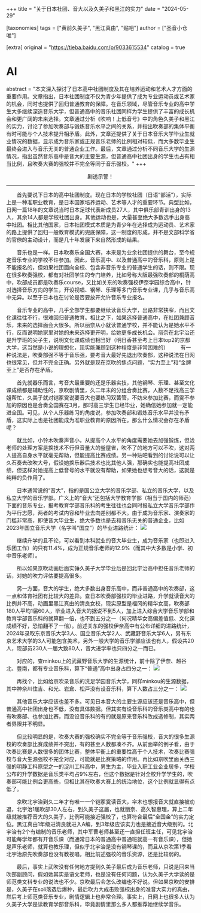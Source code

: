 +++
title = "关于日本社团、音大以及久美子和黑江的实力"
date = "2024-05-29"

[taxonomies]
tags = ["黄前久美子", "黑江真由", "贴吧"]
author = ["圣音小仓唯"]

[extra]
original = "https://tieba.baidu.com/p/9033615534"
catalog = true
# AI 
abstract = "本文深入探讨了日本高中社团制度及其在培养运动和艺术人才方面的重要作用。文章指出，日本社团制度不仅为青少年提供了成为专业运动员或艺术家的机会，同时也提供了回归普通教育的保障。在音乐领域，尽管音乐专业的高中学生大多继续深造音乐大学，但普通高中的音乐社团同样为学生提供了丰富的成长机会和更广阔的未来选择。文章通过分析《吹响！上低音号》中的角色久美子和黑江的实力，讨论了参加吹奏部与锻炼音乐水平之间的关系，并指出吹奏部的集体平衡有时可能与个人技术提升相矛盾。此外，文章还提供了关于日本音乐大学毕业生就业情况的数据，显示成为音乐家或正规音乐老师的比例相对较低，而大多数毕业生最终会进入与音乐无关的普通企业工作。最后，文章通过分析不同音乐大学的生源情况，指出虽然音乐高中是音大的主要生源，但普通高中社团出身的学生也占有相当比例，且吹奏大赛的强校并不完全等同于音乐强校。"
+++

<center>剧透示警！</center>

* * *

&emsp;&emsp;首先要说下日本的高中社团制度。现在日本的学校社团（日语“部活”），实际上是一种准职业教育，是日本国家培养运动、艺术等人才的重要环节。典型比如，日网一篇18年的文章说当时日本足球代表新成员27人，其中俱乐部青训出身的13人，其余14人都是学校社团出身。其他运动也是，大量甚至绝大多数选手出身高中社团。相比其他国家，日本社团模式本质是为青少年在选择成为运动员、艺术家的路上提供了回归一般教育模式的兜底保障，这一制度的形成，并不是文部科学省的官僚的主动设计，而是几十年发展下来自然形成的结果。

&emsp;&emsp;音乐也是一样。日本吹奏乐全国大赛，本来是为业余社团提供的舞台，至今规定音乐专业的学校不许参加。因此，音乐高中、以及普通高中的音乐科，原则上是不能报名的，但如果社团面向全校、包含非音乐专业的普通学生的话，则不限。现在很多吹奏强校，都有对社团学生的专门培养，比如号称大阪最强吹奏部的桐荫高中，吹部成员都是吹奏乐course，又比如关东的吹奏强校伊奈学园综合高中，针对选择音乐方向的学生，开设视唱、钢琴、乐理等多门音乐专业课，几乎与音乐高中无异。以至于日本也在讨论是否要放开允许音乐专业报名。

&emsp;&emsp;音乐专业的高中，几乎全部学生都要继续读音乐大学，出路非常狭窄，而且文化课往往不行，很难回归普通教育。相比之下，如果选择普通高中，在社团兼顾音乐，未来的选择面会大很多。所以丽奈从小就读普通学校，并不能认为是她水平不行，反而说明她家里对她的未来选择更开明，给她更多成长机会。丽奈在北宇治还是升学班的尖子生，说明文化课成绩也相当好（明日香甚至考上日本top2的京都大学，这当然是小说的理想化，现实能兼顾到这种程度是非常困难的）
&emsp;&emsp;有一种说法是，吹奏部强不等于音乐强，要考音大最好先退出吹奏部，这种说法在日网也很常见，但并不完全正确。另外就是现在京吹的焦点问题，“实力至上”和“金牌至上”是否存在矛盾。

&emsp;&emsp;首先就器乐而言，考音大最重要的还是乐器实技，其他钢琴、乐理、甚至文化课成绩都是辅助性的，京吹剧情里，久二年末的分组合奏比赛，人数不足找高三学姐帮忙，久美子就对铠冢霙说要音大也要练习双簧管，不妨来参加比赛，而霙不参加的原因也是合奏全国赛在3月，那时高三学生已经毕业，她确信她参加就一定能进全国。可见，从个人乐器练习的角度说，参加吹奏部和锻炼音乐水平并没有矛盾，这实际上也是社团能成为准职业教育的原因所在。那么什么情况会存在矛盾呢？

&emsp;&emsp;就比如，小铃木吹奏声音小，从提高个人水平的角度需要她去加强锻炼，但泷老师的处理方案是换技术不行但音量大的釜屋雀，吹不了的地方可以不吹，这对两人提高自身水平就毫无帮助，但能提高比赛成绩。另一种贴吧看到的讨论说可以让久石奏去改吹大号，假设她换乐器后技术也比其他人强，那确实也能提高社团成绩，但这样对她提高上低音号的水平就没有帮助，如果她也想考音大的话，这就是纯粹的负作用了。

&emsp;&emsp;日本通常说的“音大”，指的是国公立大学的音乐学部、私立的音乐大学，以及私立大学的音乐学部。广义上的“音大”还包括大学教育学部（相当于国内的师范）下面的音乐专业，报考教育学部音乐科的考生往往也会同时报私立大学音乐学部作为平行志愿，两者的考试内容和毕业去向差别都不大。由于成为音乐家、演奏家的门槛非常高，即使音大毕业生，绝大多数也是去和音乐无关的普通企业，比如2023年国立音乐大学（名字叫“国立”）的毕业进路统计：
![](/imgs/关于日本社团、音大以及久美子和黑江的实力/1.jpg)

&emsp;&emsp;继续升学的且不论，可以看到本科就业的音大毕业生，成为音乐家（也即进入乐团工作）的只有11.4%，成为正规音乐老师的12.9%（而其中大多数是小学、初中音乐老师）。

&emsp;&emsp;所以如果京吹动画后面实锤久美子大学毕业后是回北宇治高中担任音乐老师的话，对她的吹力评估要提高很多。

&emsp;&emsp;另一方面，音大的学生，绝大多数出身音乐高中，而非普通高中的吹奏部，这一点和体育社团有比较大的差异。查日本吹奏部强校的毕业进路，升学就读音大的比例并不高，动画里黑江真由的清良女校，现实原型是福冈的精华女高，吹奏部180人平均1届60人，毕业进入音大的据说不到5人，加上进入综合大学音乐学部和教育学部音乐科的就算翻一倍，也不到五分之一（何况精华女高偏差值低、文化课成绩不好，恐怕翻不了一倍）。前述关东的强校伊奈高中有公布详细的进路统计，2024年录取东京音乐大学3人、国立音乐大学2人、武藏野音乐大学6人，另有东京艺术大学的3人可能包含美术，另外一般大学的音乐学部应该也有人，假设共20人，现部员230人一届大致80人，音大进学率也只四分之一而已。

&emsp;&emsp;对应的，查minkou上的武藏野音乐大学的生源统计，前十除了伊奈、越谷北、豊南，都有专业音乐科，算下“普通”高中出身占四分之一：
![](/imgs/关于日本社团、音大以及久美子和黑江的实力/2.jpg)

&emsp;&emsp;再找个，比如给京吹录音乐的洗足学园音乐大学，同样minkou的生源数据，其中神奈川住吉、和光、岩倉、松戸没有设音乐科，算下人数占三分之一：
![](/imgs/关于日本社团、音大以及久美子和黑江的实力/3.jpg)

&emsp;&emsp;其他音乐大学应该也差不多。可见日本音大的主要生源应该还是音乐高中，但普通高中社团出身也不低，没有具体数据。但其实有设音乐科的音乐类高中有的也有吹奏部、也参加比赛，而没设音乐科的有的就是原来音乐科改成选修制，其实两者界限并不明显。

&emsp;&emsp;但比较明显的是，吹奏大赛的强校确实不完全等于音乐强校，音大的很多生源校的吹奏部比赛成绩并不突出，有的甚至人数都凑不齐。从前面举的例子看，由于吹奏比赛是人数很多的团体比赛，整体平衡上的重要性高于个人技术，吹奏比赛强校与音大生源强校不完全对应，可能就是比赛策略的作用。再比如京吹里面关西三强的明静工科原型之一的淀川工科高中，男生为主，毕业入职工业企业居多，学校公布的升学数据是音乐类平均占9%左右，但这个数据是针对全校升学学生的，吹奏部可能比例会更高些，但相比其在吹奏大赛上的统治地位，这个比例就显得有点低了。

&emsp;&emsp;京吹北宇治到久二年才有唯一一个铠冢霙读音大，伞木也想报音大就直接被劝退，北宇治1届吹部30人左右，到久美子这届，也就丽奈、高久智惠理，算上二年级就被推荐音大的久美子，比例可能接近强校了，也算符合最后“全国金”的实力定位。黑江真由1年级进清良就进入A编，到3年级应该实力也是接近音大级别的。北宇治有2个有编制的音乐老师，其中军曹老师甚至还一直担任班主任，可见北宇治可能每学年都有开音乐课（而通常日本的普通高中普通班就高一有音乐课），但她是声乐老师，就算也教乐理，但似乎北宇治是没有钢琴课的，而且从京吹第1季看北宇治原先吹奏部也没有教视唱，相比前述强校的音乐资源，还是比较弱的。

&emsp;&emsp;最后，事实上武吹没有任何地方提到久美子最后成为音乐老师，只说是回来当吹部副顾问，假如她其实是语文老师，也是没有任何问题，认为久美子大学读的是师范类文科专业的说法也不少。京吹最后会怎么改编也不好说。但如果京吹的安排是，久美子在soli落选后爆种，最后吹力大成击败强校出身的准音大实力的真由，然后考上师范类音乐专业，剧情逻辑上也非常合理。事实上，日网上也很多人认为久美子大学是读教育学部音乐科，毕竟剧情里那么多人都推荐她继续学音乐。
